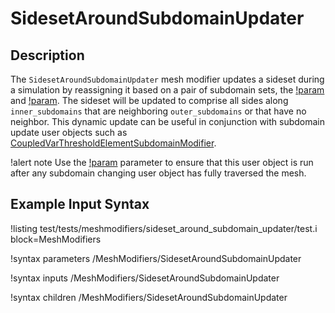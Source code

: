 # SidesetAroundSubdomainUpdater

## Description

The `SidesetAroundSubdomainUpdater` mesh modifier updates a sideset during a simulation by reassigning it based on a pair of subdomain sets, the [!param](/MeshModifiers/SidesetAroundSubdomainUpdater/inner_subdomains) and [!param](/MeshModifiers/SidesetAroundSubdomainUpdater/outer_subdomains). The sideset will be updated to comprise all sides along `inner_subdomains` that are neighboring `outer_subdomains` or that have no neighbor. This dynamic update can be useful in conjunction with subdomain update user objects such as [CoupledVarThresholdElementSubdomainModifier](CoupledVarThresholdElementSubdomainModifier.md).

!alert note
Use the [!param](/MeshModifiers/SidesetAroundSubdomainUpdater/execution_order_group) parameter to ensure that this user object is run after any subdomain changing user object has fully traversed the mesh.

## Example Input Syntax

!listing test/tests/meshmodifiers/sideset_around_subdomain_updater/test.i block=MeshModifiers

!syntax parameters /MeshModifiers/SidesetAroundSubdomainUpdater

!syntax inputs /MeshModifiers/SidesetAroundSubdomainUpdater

!syntax children /MeshModifiers/SidesetAroundSubdomainUpdater
